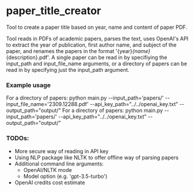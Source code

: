 # paper_title_creator
Tool to create a paper title based on year, name and content of paper PDF.

Tool reads in PDFs of academic papers, parses the text, uses OpenAI's API to extract the year of publication, first author name, and subject of the paper, and renames the papers in the format '{year}_{name}_{description}.pdf'.
A single paper can be read in by specifiying the input_path and input_file_name arguments, or a directory of papers can be read in by specifying just the input_path argument.

### Example usage
For a directory of papers: python main.py --input_path='papers/' --input_file_name='2309.12288.pdf' --api_key_path="../../openai_key.txt" --output_path="output/"
For a directory of papers: python main.py --input_path='papers/' --api_key_path="../../openai_key.txt" --output_path="output/"

### TODOs:
- More secure way of reading in API key
- Using NLP package like NLTK to offer offline way of parsing papers
- Additional command line arguments:
  - OpenAI/NLTK mode
  - Model option (e.g. 'gpt-3.5-turbo')
- OpenAI credits cost estimate 
